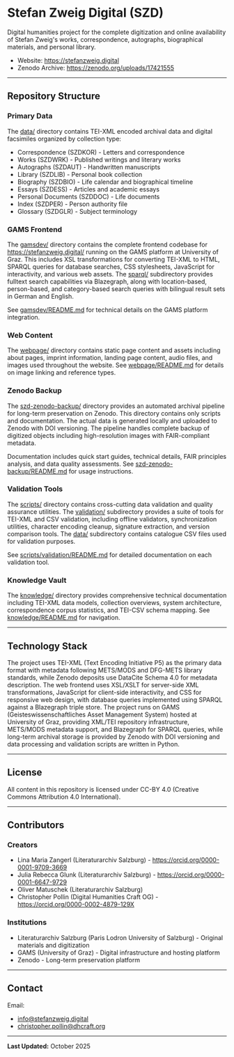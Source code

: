 # Stefan Zweig Digital (SZD)

Digital humanities project for the complete digitization and online availability of Stefan Zweig's works, correspondence, autographs, biographical materials, and personal library.

- Website: https://stefanzweig.digital
- Zenodo Archive: https://zenodo.org/uploads/17421555

---

## Repository Structure

### Primary Data

The [data/](data/) directory contains TEI-XML encoded archival data and digital facsimiles organized by collection type:

- Correspondence (SZDKOR) - Letters and correspondence
- Works (SZDWRK) - Published writings and literary works
- Autographs (SZDAUT) - Handwritten manuscripts
- Library (SZDLIB) - Personal book collection
- Biography (SZDBIO) - Life calendar and biographical timeline
- Essays (SZDESS) - Articles and academic essays
- Personal Documents (SZDDOC) - Life documents
- Index (SZDPER) - Person authority file
- Glossary (SZDGLR) - Subject terminology

### GAMS Frontend

The [gamsdev/](gamsdev/) directory contains the complete frontend codebase for https://stefanzweig.digital/ running on the GAMS platform at University of Graz. This includes XSL transformations for converting TEI-XML to HTML, SPARQL queries for database searches, CSS stylesheets, JavaScript for interactivity, and various web assets. The [sparql/](gamsdev/sparql/) subdirectory provides fulltext search capabilities via Blazegraph, along with location-based, person-based, and category-based search queries with bilingual result sets in German and English.

See [gamsdev/README.md](gamsdev/README.md) for technical details on the GAMS platform integration.

### Web Content

The [webpage/](webpage/) directory contains static page content and assets including about pages, imprint information, landing page content, audio files, and images used throughout the website. See [webpage/README.md](webpage/README.md) for details on image linking and reference types.

### Zenodo Backup

The [szd-zenodo-backup/](szd-zenodo-backup/) directory provides an automated archival pipeline for long-term preservation on Zenodo. This directory contains only scripts and documentation. The actual data is generated locally and uploaded to Zenodo with DOI versioning. The pipeline handles complete backup of digitized objects including high-resolution images with FAIR-compliant metadata.

Documentation includes quick start guides, technical details, FAIR principles analysis, and data quality assessments. See [szd-zenodo-backup/README.md](szd-zenodo-backup/README.md) for usage instructions.

### Validation Tools

The [scripts/](scripts/) directory contains cross-cutting data validation and quality assurance utilities. The [validation/](scripts/validation/) subdirectory provides a suite of tools for TEI-XML and CSV validation, including offline validators, synchronization utilities, character encoding cleanup, signature extraction, and version comparison tools. The [data/](scripts/data/) subdirectory contains catalogue CSV files used for validation purposes.

See [scripts/validation/README.md](scripts/validation/README.md) for detailed documentation on each validation tool.

### Knowledge Vault

The [knowledge/](knowledge/) directory provides comprehensive technical documentation including TEI-XML data models, collection overviews, system architecture, correspondence corpus statistics, and TEI-CSV schema mapping. See [knowledge/README.md](knowledge/README.md) for navigation.

---

## Technology Stack

The project uses TEI-XML (Text Encoding Initiative P5) as the primary data format with metadata following METS/MODS and DFG-METS library standards, while Zenodo deposits use DataCite Schema 4.0 for metadata description. The web frontend uses XSL/XSLT for server-side XML transformations, JavaScript for client-side interactivity, and CSS for responsive web design, with database queries implemented using SPARQL against a Blazegraph triple store. The project runs on GAMS (Geisteswissenschaftliches Asset Management System) hosted at University of Graz, providing XML/TEI repository infrastructure, METS/MODS metadata support, and Blazegraph for SPARQL queries, while long-term archival storage is provided by Zenodo with DOI versioning and data processing and validation scripts are written in Python.

---

## License

All content in this repository is licensed under CC-BY 4.0 (Creative Commons Attribution 4.0 International).

---

## Contributors

### Creators

- Lina Maria Zangerl (Literaturarchiv Salzburg) - https://orcid.org/0000-0001-9709-3669
- Julia Rebecca Glunk (Literaturarchiv Salzburg) - https://orcid.org/0000-0001-6647-9729
- Oliver Matuschek (Literaturarchiv Salzburg)
- Christopher Pollin (Digital Humanities Craft OG) - https://orcid.org/0000-0002-4879-129X

### Institutions

- Literaturarchiv Salzburg (Paris Lodron University of Salzburg) - Original materials and digitization
- GAMS (University of Graz) - Digital infrastructure and hosting platform
- Zenodo - Long-term preservation platform

---

## Contact

Email: 

- info@stefanzweig.digital
- christopher.pollin@dhcraft.org

---

**Last Updated:** October 2025
